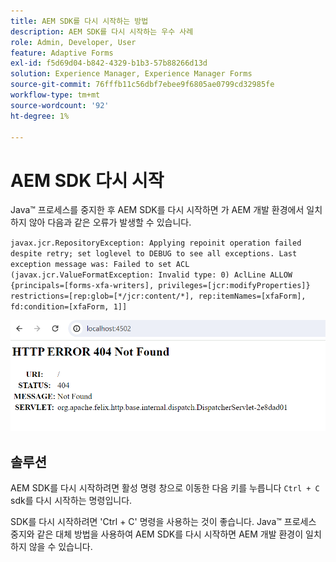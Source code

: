 ```yaml
---
title: AEM SDK를 다시 시작하는 방법
description: AEM SDK를 다시 시작하는 우수 사례
role: Admin, Developer, User
feature: Adaptive Forms
exl-id: f5d69d04-b842-4329-b1b3-57b88266d13d
solution: Experience Manager, Experience Manager Forms
source-git-commit: 76fffb11c56dbf7ebee9f6805ae0799cd32985fe
workflow-type: tm+mt
source-wordcount: '92'
ht-degree: 1%

---
```


# AEM SDK 다시 시작

Java™ 프로세스를 중지한 후 AEM SDK를 다시 시작하면 가 AEM 개발 환경에서 일치하지 않아 다음과 같은 오류가 발생할 수 있습니다.

`javax.jcr.RepositoryException: Applying repoinit operation failed despite retry; set loglevel to DEBUG to see all exceptions. Last exception message was: Failed to set ACL (javax.jcr.ValueFormatException: Invalid type: 0) AclLine ALLOW {principals=[forms-xfa-writers], privileges=[jcr:modifyProperties]} restrictions=[rep:glob=[*/jcr:content/*], rep:itemNames=[xfaForm], fd:condition=[xfaForm, 1]]`

![Restart-aem-sdk-error](/help/forms/using/assets/restart-sdk-error.png)

## 솔루션

AEM SDK를 다시 시작하려면 활성 명령 창으로 이동한 다음 키를 누릅니다 `Ctrl + C` sdk를 다시 시작하는 명령입니다.

SDK를 다시 시작하려면 &#39;Ctrl + C&#39; 명령을 사용하는 것이 좋습니다. Java™ 프로세스 중지와 같은 대체 방법을 사용하여 AEM SDK를 다시 시작하면 AEM 개발 환경이 일치하지 않을 수 있습니다.
